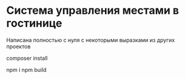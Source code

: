 # Система управления местами в гостинице

Написана полностью с нуля с некоторыми выразками из других проектов

composer install

npm i
npm build
